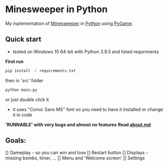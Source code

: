 # Minesweeper in Python
My inplementation of [Minesweeper](https://en.wikipedia.org/wiki/Minesweeper_(video_game)) in [Python](https://www.python.org/) using [PyGame](https://www.pygame.org/news).

## Quick start
- tested on Windows 10 64-bit with Python 3.9.5 and listed requriments

**First run**
```bash
pip install -r requirements.txt
```
 then in 'src' folder

```bash
python main.py
```
 or just double click it

 - it uses "Comic Sans MS" font so you need to have it installed or change it in code

 **'RUNNABLE' with very bugs and almost no features**
 **Read [about.md](https://github.com/RealTigerCZ/minesweeper/blob/master/about.md)**

 ## Goals:
 [] Gameplay - so you can win and lose
 [] Restart button
 [] Displays - missing bombs, timer, ...
 [] Menu and 'Welcome screen'
 [] Settings

